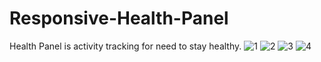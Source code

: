 # Responsive-Health-Panel
Health Panel is activity tracking for need to stay healthy.
![1](https://user-images.githubusercontent.com/73247644/174355157-b93a76d6-b369-43d3-9638-b0e77634af81.png)
![2](https://user-images.githubusercontent.com/73247644/174355164-8fd518d1-9f4a-4083-af32-f4d5f3bfda32.png)
![3](https://user-images.githubusercontent.com/73247644/174355168-5b34a0e6-7b5e-4202-b15e-5a60603eafcc.png)
![4](https://user-images.githubusercontent.com/73247644/174355171-d2f8a6ff-071f-4440-9e13-d2e9d09773e1.png)
